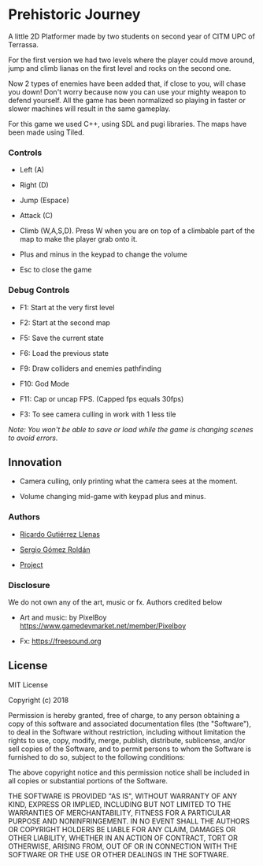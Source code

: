 # Prehistoric Journey

A little 2D Platformer made by two students on second year of CITM UPC of Terrassa.

For the first version we had two levels where the player could move around, jump and climb lianas on the first level and rocks on the second one. 

Now 2 types of enemies have been added that, if close to you, will chase you down! Don't worry because now you can use your mighty weapon to defend yourself. All the game has been normalized so playing in faster or slower machines will result in the same gameplay.

For this game we used C++, using SDL and pugi libraries. The maps have been made using Tiled.

### Controls

- Left  (A)

- Right (D)

- Jump  (Espace)

- Attack (C)

- Climb (W,A,S,D). Press W when you are on top of a climbable part of the map to make the player grab onto it.

- Plus and minus in the keypad to change the volume

- Esc to close the game

### Debug Controls

- F1:  Start at the very first level

- F2:  Start at the second map

- F5:  Save the current state

- F6:  Load the previous state

- F9:  Draw colliders and enemies pathfinding

- F10: God Mode

- F11: Cap or uncap FPS. (Capped fps equals 30fps)

- F3: To see camera culling in work with 1 less tile

*Note: You won't be able to save or load while the game is changing scenes to avoid errors.*

## Innovation

- Camera culling, only printing what the camera sees at the moment.

- Volume changing mid-game with keypad plus and minus.

### Authors

- [Ricardo Gutiérrez Llenas](https://github.com/Ricardogll)

- [Sergio Gómez Roldán](https://github.com/Sersius)

- [Project](https://github.com/Ricardogll/Prehistoric-Journey)

### Disclosure

We do not own any of the art, music or fx. Authors credited below

- Art and music: by PixelBoy https://www.gamedevmarket.net/member/Pixelboy

- Fx:  https://freesound.org

## License

MIT License

Copyright (c) 2018 

Permission is hereby granted, free of charge, to any person obtaining a copy
of this software and associated documentation files (the "Software"), to deal
in the Software without restriction, including without limitation the rights
to use, copy, modify, merge, publish, distribute, sublicense, and/or sell
copies of the Software, and to permit persons to whom the Software is
furnished to do so, subject to the following conditions:

The above copyright notice and this permission notice shall be included in all
copies or substantial portions of the Software.

THE SOFTWARE IS PROVIDED "AS IS", WITHOUT WARRANTY OF ANY KIND, EXPRESS OR
IMPLIED, INCLUDING BUT NOT LIMITED TO THE WARRANTIES OF MERCHANTABILITY,
FITNESS FOR A PARTICULAR PURPOSE AND NONINFRINGEMENT. IN NO EVENT SHALL THE
AUTHORS OR COPYRIGHT HOLDERS BE LIABLE FOR ANY CLAIM, DAMAGES OR OTHER
LIABILITY, WHETHER IN AN ACTION OF CONTRACT, TORT OR OTHERWISE, ARISING FROM,
OUT OF OR IN CONNECTION WITH THE SOFTWARE OR THE USE OR OTHER DEALINGS IN THE
SOFTWARE.
